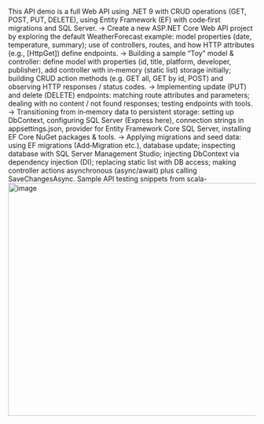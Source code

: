 This API demo is a full Web API using .NET 9 with CRUD operations (GET, POST, PUT, DELETE), using Entity Framework (EF) with code‑first migrations and SQL Server.
-> Create a new ASP.NET Core Web API project by exploring the default WeatherForecast example: model properties (date, temperature, summary); use of controllers, routes, and how HTTP attributes (e.g., [HttpGet]) define endpoints.
-> Building a sample “Toy” model & controller: define model with properties (id, title, platform, developer, publisher), add controller with in‑memory (static list) storage initially; building CRUD action methods (e.g. GET all, GET by id, POST) and observing HTTP responses / status codes.
-> Implementing update (PUT) and delete (DELETE) endpoints: matching route attributes and parameters; dealing with no content / not found responses; testing endpoints with tools.
-> Transitioning from in‐memory data to persistent storage: setting up DbContext, configuring SQL Server (Express here), connection strings in appsettings.json, provider for Entity Framework Core SQL Server, installing EF Core NuGet packages & tools.
-> Applying migrations and seed data: using EF migrations (Add‑Migration etc.), database update; inspecting database with SQL Server Management Studio; injecting DbContext via dependency injection (DI); replacing static list with DB access; making controller actions asynchronous (async/await) plus calling SaveChangesAsync.
Sample API testing snippets from scala-
<img width="950" height="473" alt="image" src="https://github.com/user-attachments/assets/5a738263-28c0-4082-bf0c-115a329e3d0f" />
